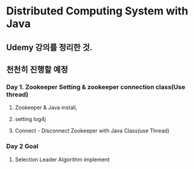 # Distributed Computing System with Java

## Udemy 강의를 정리한 것.

## 천천히 진행할 예정

### Day 1. Zookeeper Setting & zookeeper connection class(Use thread)

1. Zookeeper & Java install,

2. setting log4j

3. Connect - Disconnect Zookeeper with Java Class(use Thread)

### Day 2 Goal

1. Selection Leader Algorithm implement
